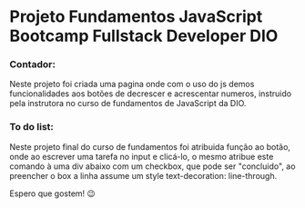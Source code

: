 # Projeto Fundamentos JavaScript Bootcamp Fullstack Developer DIO

### Contador:

Neste projeto foi criada uma pagina onde com o uso do js demos funcionalidades aos botões de decrescer e acrescentar numeros, instruido pela instrutora no curso de fundamentos de JavaScript da DIO.

### To do list:

Neste projeto final do curso de fundamentos foi atribuida função ao botão, onde ao escrever uma tarefa no input e clicá-lo, o mesmo atribue este comando à uma div abaixo com um checkbox, que pode ser "concluido", ao preencher o box a linha assume um style text-decoration: line-through.

Espero que gostem! :wink:
